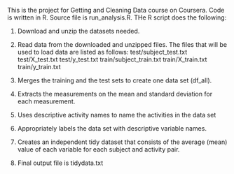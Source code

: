This is the project for Getting and Cleaning Data course on Coursera. Code is written in R. Source file is run_analysis.R. 
THe R script does the following:

1. Download and unzip the datasets needed.

2. Read data from the downloaded and unzipped files. The files that will be used to load data are listed as follows: test/subject_test.txt test/X_test.txt test/y_test.txt train/subject_train.txt train/X_train.txt train/y_train.txt

3. Merges the training and the test sets to create one data set (df_all).

4. Extracts the measurements on the mean and standard deviation for each measurement.

5. Uses descriptive activity names to name the activities in the data set

6. Appropriately labels the data set with descriptive variable names.

7. Creates an independent tidy dataset that consists of the average (mean) value of each variable for each subject and activity pair.

8. Final output file is tidydata.txt